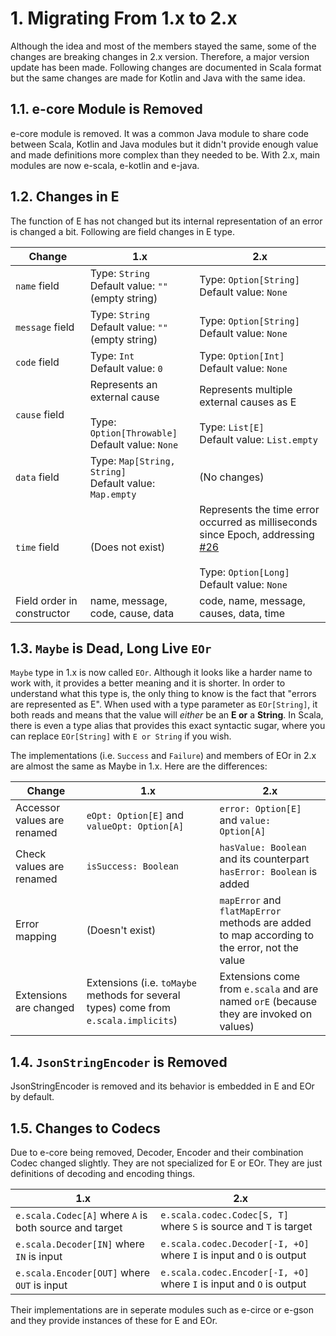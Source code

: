 
[//]: # "This file is generated by [mdoc](https://scalameta.org/mdoc). Do not edit it directly as it will be overwritten. Instead edit corresponding file in docs folder."

# 1. Migrating From 1.x to 2.x

Although the idea and most of the members stayed the same, some of the changes are breaking changes in 2.x version. Therefore, a major version update has been made. Following changes are documented in Scala format but the same changes are made for Kotlin and Java with the same idea.

## 1.1. e-core Module is Removed

e-core module is removed. It was a common Java module to share code between Scala, Kotlin and Java modules but it didn't provide enough value and made definitions more complex than they needed to be. With 2.x, main modules are now e-scala, e-kotlin and e-java.

## 1.2. Changes in E

The function of E has not changed but its internal representation of an error is changed a bit. Following are field changes in E type.

| Change                     | 1.x                                                          | 2.x                                                          |
| -------------------------- | ------------------------------------------------------------ | ------------------------------------------------------------ |
| `name` field               | Type: `String`<br />Default value: `""` (empty string)       | Type: `Option[String]`<br />Default value: `None`            |
| `message` field            | Type: `String`<br />Default value: `""` (empty string)       | Type: `Option[String]`<br />Default value: `None`            |
| `code` field               | Type: `Int`<br />Default value: `0`                          | Type: `Option[Int]`<br />Default value: `None`               |
| `cause` field              | Represents an external cause<br /><br />Type: `Option[Throwable]`<br />Default value: `None` | Represents multiple external causes as E<br /><br />Type: `List[E]`<br />Default value: `List.empty` |
| `data` field               | Type: `Map[String, String]`<br />Default value: `Map.empty`  | (No changes)                                                 |
| `time` field               | (Does not exist)                                             | Represents the time error occurred as milliseconds since Epoch, addressing [#26](https://github.com/makiftutuncu/e/issues/26) <br /><br />Type: `Option[Long]`<br />Default value: `None` |
| Field order in constructor | name, message, code, cause, data                             | code, name, message, causes, data, time                      |

## 1.3. `Maybe` is Dead, Long Live `EOr`

`Maybe` type in 1.x is now called `EOr`. Although it looks like a harder name to work with, it provides a better meaning and it is shorter. In order to understand what this type is, the only thing to know is the fact that "errors are represented as E". When used with a type parameter as `EOr[String]`, it both reads and means that the value will *either* be an **E or** a **String**. In Scala, there is even a type alias that provides this exact syntactic sugar, where you can replace `EOr[String]` with `E or String` if you wish.

The implementations (i.e. `Success` and `Failure`) and members of EOr in 2.x are almost the same as Maybe in 1.x. Here are the differences:

| Change                      | 1.x                                                          | 2.x                                                          |
| --------------------------- | ------------------------------------------------------------ | ------------------------------------------------------------ |
| Accessor values are renamed | `eOpt: Option[E]` and `valueOpt: Option[A]`                  | `error: Option[E]` and `value: Option[A]`                    |
| Check values are renamed    | `isSuccess: Boolean`                                         | `hasValue: Boolean` and its counterpart `hasError: Boolean` is added |
| Error mapping               | (Doesn't exist)                                              | `mapError` and `flatMapError` methods are added to map according to the error, not the value |
| Extensions are changed      | Extensions (i.e. `toMaybe` methods for several types) come from `e.scala.implicits`) | Extensions come from `e.scala` and are named `orE` (because they are invoked on values) |

## 1.4. `JsonStringEncoder` is Removed

JsonStringEncoder is removed and its behavior is embedded in E and EOr by default.

## 1.5. Changes to Codecs

Due to e-core being removed, Decoder, Encoder and their combination Codec changed slightly. They are not specialized for E or EOr. They are just definitions of decoding and encoding things.

| 1.x                                                    | 2.x                                                          |
| ------------------------------------------------------ | ------------------------------------------------------------ |
| `e.scala.Codec[A]` where `A` is both source and target | `e.scala.codec.Codec[S, T]` where `S` is source and `T` is target |
| `e.scala.Decoder[IN]` where `IN` is input              | `e.scala.codec.Decoder[-I, +O]` where `I` is input and `O` is output |
| `e.scala.Encoder[OUT]` where `OUT` is input            | `e.scala.codec.Encoder[-I, +O]` where `I` is input and `O` is output |

Their implementations are in seperate modules such as e-circe or e-gson and they provide instances of these for E and EOr.